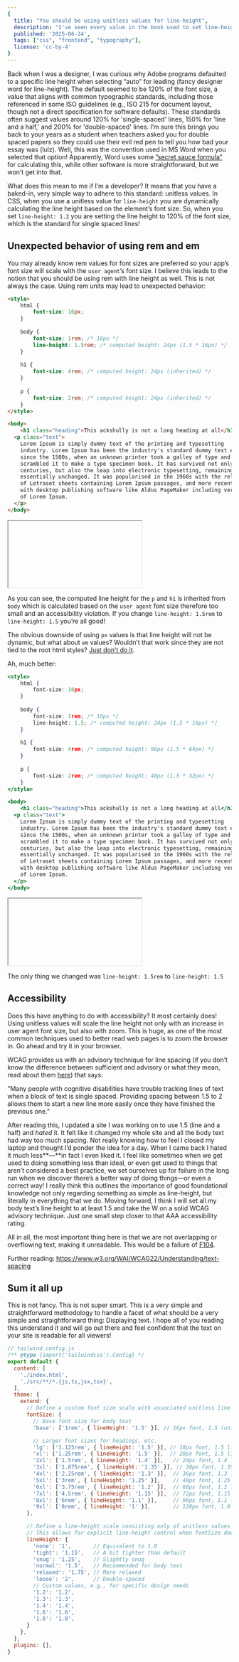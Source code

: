 ```yaml
---
{
  title: "You should be using unitless values for line-height",
  description: "I've seen every value in the book used to set line-height values in CSS. This is why you should just use unitless.",
  published: '2025-06-24',
  tags: ["css", "frontend", "typography"],
  license: 'cc-by-4'
}
---
```


Back when I was a designer, I was curious why Adobe programs defaulted to a specific line height when selecting “auto” for leading (fancy designer word for line-height). The default seemed to be 120% of the font size, a value that aligns with common typographic standards, including those referenced in some ISO guidelines (e.g., ISO 215 for document layout, though not a direct specification for software defaults). These standards often suggest values around 120% for 'single-spaced' lines, 150% for 'line and a half,' and 200% for 'double-spaced' lines. I’m sure this brings you back to your years as a student when teachers asked you for double spaced papers so they could use their evil red pen to tell you how bad your essay was (lulz). Well, this was the convention used in MS Word when you selected that option! Apparently, Word uses some [”secret sauce formula”](https://community.adobe.com/t5/indesign-discussions/line-spacing-in-indesign/m-p/11577973#M402898) for calculating this, while other software is more straightforward, but we won’t get into that.

What does this mean to me if I’m a developer? It means that you have a baked-in, very simple way to adhere to this standard: unitless values. In CSS, when you use a unitless value for `line-height` you are dynamically calculating the line height based on the element’s font size. So, when you set `line-height: 1.2` you are setting the line height to 120% of the font size, which is the standard for single spaced lines!

## Unexpected behavior of using rem and em

You may already know rem values for font sizes are preferred so your app’s font size will scale with the `user agent`’s font size. I believe this leads to the notion that you should be using rem with line height as well. This is not always the case. Using rem units may lead to unexpected behavior:

```html
<style>
	html {
		font-size: 16px;
	}
	
	body {
		font-size: 1rem; /* 16px */
		line-height: 1.5rem; /* computed height: 24px (1.5 * 16px) */
	}
	
	h1 {
		font-size: 4rem; /* computed height: 24px (inherited) */
	}
	
	p {
		font-size: 2rem; /* computed height: 24px (inherited) */
	}
</style>

<body>
	<h1 class="heading">This ackshully is not a long heading at all</h1>
  <p class="text">
    Lorem Ipsum is simply dummy text of the printing and typesetting
    industry. Lorem Ipsum has been the industry's standard dummy text ever
    since the 1500s, when an unknown printer took a galley of type and
    scrambled it to make a type specimen book. It has survived not only five
    centuries, but also the leap into electronic typesetting, remaining
    essentially unchanged. It was popularised in the 1960s with the release
    of Letraset sheets containing Lorem Ipsum passages, and more recently
    with desktop publishing software like Aldus PageMaker including versions
    of Lorem Ipsum.
  </p>
</body>
```

<iframe data-frame-title="Bad example of line height - StackBlitz" src="pfp-code:./line-height-bad-example"></iframe>

As you can see, the computed line height for the `p` and `h1` is inherited from `body` which is calculated based on the `user agent` font size therefore too small and an accessibility violation. If you change `line-height: 1.5rem` to `line-height: 1.5` you’re all good!

The obvious downside of using `px` values is that line height will not be dynamic, but what about `em` values? Wouldn’t that work since they are not tied to the root html styles? [Just don’t do it](https://developer.mozilla.org/en-US/docs/Web/CSS/line-height#prefer_unitless_numbers_for_line-height_values).

Ah, much better:

```jsx
<style>
	html {
		font-size: 16px;
	}
	
	body {
		font-size: 1rem; /* 16px */
		line-height: 1.5; /* computed height: 24px (1.5 * 16px) */
	}
	
	h1 {
		font-size: 4rem; /* computed height: 96px (1.5 * 64px) */
	}
	
	p {
		font-size: 2rem; /* computed height: 48px (1.5 * 32px) */
	}
</style>

<body>
	<h1 class="heading">This ackshully is not a long heading at all</h1>
  <p class="text">
    Lorem Ipsum is simply dummy text of the printing and typesetting
    industry. Lorem Ipsum has been the industry's standard dummy text ever
    since the 1500s, when an unknown printer took a galley of type and
    scrambled it to make a type specimen book. It has survived not only five
    centuries, but also the leap into electronic typesetting, remaining
    essentially unchanged. It was popularised in the 1960s with the release
    of Letraset sheets containing Lorem Ipsum passages, and more recently
    with desktop publishing software like Aldus PageMaker including versions
    of Lorem Ipsum.
  </p>
</body>
```

<iframe data-frame-title="Good example of line height - StackBlitz" src="pfp-code:./line-height-good-example"></iframe>

The only thing we changed was `line-height: 1.5rem` to `line-height: 1.5`

## Accessibility

Does this have anything to do with accessibility? It most certainly does! Using unitless values will scale the line height not only with an increase in user agent font size, but also with zoom. This is huge, as one of the most common techniques used to better read web pages is to zoom the browser in. Go ahead and try it in your browser.

WCAG provides us with an advisory technique for line spacing (if you don’t know the difference between sufficient and advisory or what they mean, read about them [here](https://www.w3.org/WAI/WCAG21/Understanding/understanding-techniques)) that says:

”Many people with cognitive disabilities have trouble tracking lines of text when a block of text is single spaced. Providing spacing between 1.5 to 2 allows them to start a new line more easily once they have finished the previous one.”

After reading this, I updated a site I was working on to use 1.5 (line and a half) and *hated* it. It felt like it changed my whole site and all the body text had way too much spacing. Not really knowing how to feel I closed my laptop and thought I’d ponder the idea for a day. When I came back I hated it much less**—**in fact I even liked it. I feel like sometimes when we get used to doing something less than ideal, or even get used to things that aren’t considered a best practice, we set ourselves up for failure in the long run when we discover there’s a better way of doing things—or even a correct way! I really think this outlines the importance of good foundational knowledge not only regarding something as simple as line-height, but literally in everything that we do. Moving forward, I think I will set all my body text’s line height to at least 1.5 and take the W on a solid WCAG advisory technique. Just one small step closer to that AAA accessibility rating. 

All in all, the most important thing here is that we are not overlapping or overflowing text, making it unreadable. This would be a failure of [F104](https://www.w3.org/WAI/WCAG22/Techniques/failures/F104).

Further reading: https://www.w3.org/WAI/WCAG22/Understanding/text-spacing

## Sum it all up

This is not fancy. This is not super smart. This is a very simple and straightforward methodology to handle a facet of what should be a very simple and straightforward thing: Displaying text. I hope all of you reading this understand it and will go out there and feel confident that the text on your site is readable for all viewers!

```js
// tailwind.config.js
/** @type {import('tailwindcss').Config} */
export default {
  content: [
    './index.html',
    './src/**/*.{js,ts,jsx,tsx}',
  ],
  theme: {
    extend: {
      // Define a custom font size scale with associated unitless line heights
      fontSize: {
        // Base font size for body text
        'base': ['1rem', { lineHeight: '1.5' }], // 16px font, 1.5 (unitless) line-height = 24px

        // Larger font sizes for headings, etc.
        'lg': ['1.125rem', { lineHeight: '1.5' }], // 18px font, 1.5 line-height = 27px
        'xl': ['1.25rem', { lineHeight: '1.5' }],  // 20px font, 1.5 line-height = 30px
        '2xl': ['1.5rem', { lineHeight: '1.4' }],   // 24px font, 1.4 line-height = 33.6px (slightly tighter for larger headings)
        '3xl': ['1.875rem', { lineHeight: '1.35' }], // 30px font, 1.35 line-height = 40.5px
        '4xl': ['2.25rem', { lineHeight: '1.3' }],  // 36px font, 1.3 line-height = 46.8px
        '5xl': ['3rem', { lineHeight: '1.25' }],    // 48px font, 1.25 line-height = 60px
        '6xl': ['3.75rem', { lineHeight: '1.2' }],  // 60px font, 1.2 line-height = 72px
        '7xl': ['4.5rem', { lineHeight: '1.15' }],  // 72px font, 1.15 line-height = 82.8px
        '8xl': ['6rem', { lineHeight: '1.1' }],     // 96px font, 1.1 line-height = 105.6px
        '9xl': ['8rem', { lineHeight: '1' }],       // 128px font, 1.0 line-height = 128px (very tight, for very large display text)
      },

      // Define a line-height scale consisting only of unitless values
      // This allows for explicit line-height control when fontSize doesn't provide enough granularity.
      lineHeight: {
        'none': '1',       // Equivalent to 1.0
        'tight': '1.15',   // A bit tighter than default
        'snug': '1.25',    // Slightly snug
        'normal': '1.5',   // Recommended for body text
        'relaxed': '1.75', // More relaxed
        'loose': '2',      // Double-spaced
        // Custom values, e.g., for specific design needs
        '1.2': '1.2',
        '1.3': '1.3',
        '1.4': '1.4',
        '1.6': '1.6',
        '1.8': '1.8',
      }
    },
  },
  plugins: [],
}
```